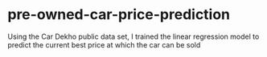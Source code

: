 # pre-owned-car-price-prediction
Using the Car Dekho public data set, I trained the linear regression model to predict the current best price at which the car can be sold
